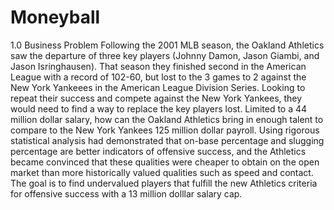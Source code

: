 # Moneyball
1.0 Business Problem
  Following the 2001 MLB season, the Oakland Athletics saw the departure of three key players (Johnny Damon, Jason Giambi, and Jason Isringhausen).  That season they finished second in the American League with a record of 102-60, but lost to the 3 games to 2 against the New York Yankeees in the American League Division Series.  Looking to repeat their success and compete against the New York Yankees, they would need to find a way to replace the key players lost.  Limited to a 44 million dollar salary, how can the Oakland Athletics bring in enough talent to compare to the New York Yankees 125 million dollar payroll.  Using rigorous statistical analysis had demonstrated that on-base percentage and slugging percentage are better indicators of offensive success, and the Athletics became convinced that these qualities were cheaper to obtain on the open market than more historically valued qualities such as speed and contact.  The goal is to find undervalued players that fulfill the new Athletics criteria for offensive success with a 13 million dolllar salary cap.
